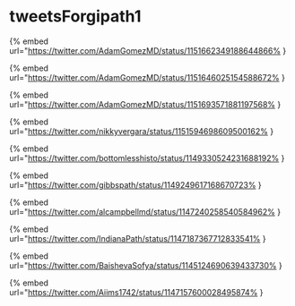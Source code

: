 # tweetsForgipath1

{% embed url="https://twitter.com/AdamGomezMD/status/1151662349188644866% }

{% embed url="https://twitter.com/AdamGomezMD/status/1151646025154588672% }

{% embed url="https://twitter.com/AdamGomezMD/status/1151693571881197568% }

{% embed url="https://twitter.com/nikkyvergara/status/1151594698609500162% }

{% embed url="https://twitter.com/bottomlesshisto/status/1149330524231688192% }

{% embed url="https://twitter.com/gibbspath/status/1149249617168670723% }

{% embed url="https://twitter.com/alcampbellmd/status/1147240258540584962% }

{% embed url="https://twitter.com/IndianaPath/status/1147187367712833541% }

{% embed url="https://twitter.com/BaishevaSofya/status/1145124690639433730% }

{% embed url="https://twitter.com/Aiims1742/status/1147157600028495874% }


